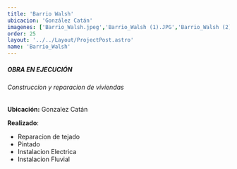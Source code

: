 ```yaml
---
title: 'Barrio Walsh'
ubicacion: 'González Catán'
imagenes: ['Barrio_Walsh.jpeg','Barrio_Walsh (1).JPG','Barrio_Walsh (2).JPG','Barrio_Walsh (3).JPG','Barrio_Walsh (4).JPG','Barrio_Walsh (1).JPG',]
order: 25
layout: '../../Layout/ProjectPost.astro'
name: 'Barrio_Walsh'
---
```

##### **OBRA EN EJECUCIÓN**

###### Construccion y reparacion de viviendas 
**Ubicación:** Gonzalez Catán

**Realizado**:
- Reparacion de tejado
- Pintado
- Instalacion Electrica
- Instalacion Fluvial
